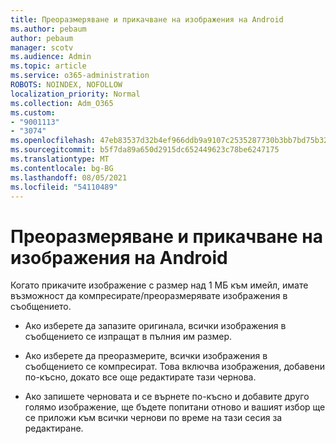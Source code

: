 ```yaml
---
title: Преоразмеряване и прикачване на изображения на Android
ms.author: pebaum
author: pebaum
manager: scotv
ms.audience: Admin
ms.topic: article
ms.service: o365-administration
ROBOTS: NOINDEX, NOFOLLOW
localization_priority: Normal
ms.collection: Adm_O365
ms.custom:
- "9001113"
- "3074"
ms.openlocfilehash: 47eb83537d32b4ef966ddb9a9107c2535287730b3bb7bd75b32c894c6411aeca
ms.sourcegitcommit: b5f7da89a650d2915dc652449623c78be6247175
ms.translationtype: MT
ms.contentlocale: bg-BG
ms.lasthandoff: 08/05/2021
ms.locfileid: "54110489"
---
```

# <a name="resize-and-attach-images-on-android"></a>Преоразмеряване и прикачване на изображения на Android

Когато прикачите изображение с размер над 1 МБ към имейл, имате възможност да компресирате/преоразмерявате изображения в съобщението.
 
- Ако изберете да запазите оригинала, всички изображения в съобщението се изпращат в пълния им размер.
 
- Ако изберете да преоразмерите, всички изображения в съобщението се компресират.  Това включва изображения, добавени по-късно, докато все още редактирате тази чернова.
 
- Ако запишете черновата и се върнете по-късно и добавите друго голямо изображение, ще бъдете попитани отново и вашият избор ще се приложи към всички чернови по време на тази сесия за редактиране.
 
